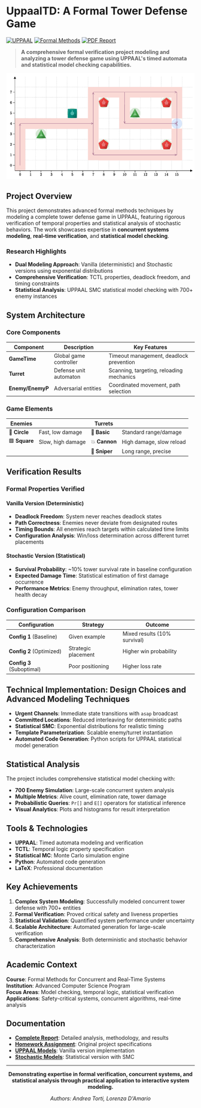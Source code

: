 # UppaalTD: A Formal Tower Defense Game

[![UPPAAL](https://img.shields.io/badge/UPPAAL-Model%20Checking-blue)](https://uppaal.org/)
[![Formal Methods](https://img.shields.io/badge/Formal%20Methods-TCTL-green)](https://en.wikipedia.org/wiki/Computation_tree_logic)
[![PDF Report](https://img.shields.io/badge/Report-PDF-red)](Report.pdf)

> **A comprehensive formal verification project modeling and analyzing a tower defense game using UPPAAL's timed automata and statistical model checking capabilities.**

![alt text](Configs-png/config-1.png)

## Project Overview

This project demonstrates advanced formal methods techniques by modeling a complete tower defense game in UPPAAL, featuring rigorous verification of temporal properties and statistical analysis of stochastic behaviors. The work showcases expertise in **concurrent systems modeling**, **real-time verification**, and **statistical model checking**.

### Research Highlights

- **Dual Modeling Approach**: Vanilla (deterministic) and Stochastic versions using exponential distributions
- **Comprehensive Verification**: TCTL properties, deadlock freedom, and timing constraints
- **Statistical Analysis**: UPPAAL SMC statistical model checking with 700+ enemy instances

## System Architecture

### Core Components

| Component | Description | Key Features |
|-----------|-------------|--------------|
| **GameTime** | Global game controller | Timeout management, deadlock prevention |
| **Turret** | Defense unit automaton | Scanning, targeting, reloading mechanics |
| **Enemy/EnemyP** | Adversarial entities | Coordinated movement, path selection |

### Game Elements

| Enemies | | Turrets | |
|---------|--|---------|--|
| 🔵 **Circle** | Fast, low damage | 🔫 **Basic** | Standard range/damage |
| 🟩 **Square** | Slow, high damage | 💥 **Cannon** | High damage, slow reload |
| | | 🎯 **Sniper** | Long range, precise |

## Verification Results

### Formal Properties Verified

#### Vanilla Version (Deterministic)
- **Deadlock Freedom**: System never reaches deadlock states
- **Path Correctness**: Enemies never deviate from designated routes
- **Timing Bounds**: All enemies reach targets within calculated time limits
- **Configuration Analysis**: Win/loss determination across different turret placements

#### Stochastic Version (Statistical)
- **Survival Probability**: ~10% tower survival rate in baseline configuration
- **Expected Damage Time**: Statistical estimation of first damage occurrence
- **Performance Metrics**: Enemy throughput, elimination rates, tower health decay

### Configuration Comparison

| Configuration | Strategy | Outcome |
|--------------|----------|---------|
| **Config 1** (Baseline) | Given example | Mixed results (10% survival) |
| **Config 2** (Optimized) | Strategic placement | Higher win probability |
| **Config 3** (Suboptimal) | Poor positioning | Higher loss rate |

## Technical Implementation: Design Choices and Advanced Modeling Techniques

- **Urgent Channels**: Immediate state transitions with `asap` broadcast
- **Committed Locations**: Reduced interleaving for deterministic paths  
- **Statistical SMC**: Exponential distributions for realistic timing
- **Template Parameterization**: Scalable enemy/turret instantiation
- **Automated Code Generation**: Python scripts for UPPAAL statistical model generation

## Statistical Analysis

The project includes comprehensive statistical model checking with:

- **700 Enemy Simulation**: Large-scale concurrent system analysis
- **Multiple Metrics**: Alive count, elimination rate, tower damage
- **Probabilistic Queries**: `Pr[]` and `E[]` operators for statistical inference
- **Visual Analytics**: Plots and histograms for result interpretation

## Tools & Technologies

- **UPPAAL**: Timed automata modeling and verification
- **TCTL**: Temporal logic property specification
- **Statistical MC**: Monte Carlo simulation engine
- **Python**: Automated code generation
- **LaTeX**: Professional documentation

## Key Achievements

1. **Complex System Modeling**: Successfully modeled concurrent tower defense with 700+ entities
2. **Formal Verification**: Proved critical safety and liveness properties
3. **Statistical Validation**: Quantified system performance under uncertainty
4. **Scalable Architecture**: Automated generation for large-scale verification
5. **Comprehensive Analysis**: Both deterministic and stochastic behavior characterization

## Academic Context

**Course**: Formal Methods for Concurrent and Real-Time Systems  
**Institution**: Advanced Computer Science Program  
**Focus Areas**: Model checking, temporal logic, statistical verification  
**Applications**: Safety-critical systems, concurrent algorithms, real-time analysis

## Documentation

- **[Complete Report](Report.pdf)**: Detailed analysis, methodology, and results
- **[Homework Assignment](Homework.pdf)**: Original project specifications
- **[UPPAAL Models](UppaalTD.xml)**: Vanilla version implementation
- **[Stochastic Models](UppaalTD-Stochastic.xml)**: Statistical version with SMC

---

<div align="center">

**Demonstrating expertise in formal verification, concurrent systems, and statistical analysis through practical application to interactive system modeling.**

*Authors: Andrea Torti, Lorenza D'Amario*

</div>
